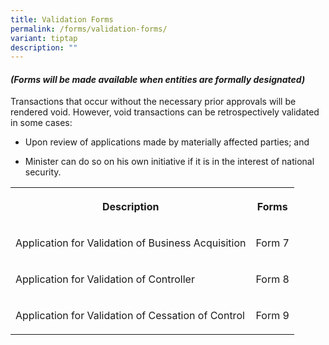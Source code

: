 ```yaml
---
title: Validation Forms
permalink: /forms/validation-forms/
variant: tiptap
description: ""
---
```

<h4><em>(Forms will be made available when entities are formally designated)</em></h4>
<p>Transactions that occur without the necessary prior approvals will be
rendered void. However, void transactions can be retrospectively validated
in some cases:</p>
<ul data-tight="true" class="tight">
<li>
<p>Upon review of applications made by materially affected parties; and</p>
</li>
<li>
<p>Minister can do so on his own initiative if it is in the interest of national
security.</p>
</li>
</ul>
<table>
<tbody>
<tr>
<th rowspan="1" colspan="1">
<p>Description</p>
</th>
<th rowspan="1" colspan="1">
<p>Forms</p>
</th>
</tr>
<tr>
<td rowspan="1" colspan="1">
<p>Application for Validation of Business Acquisition</p>
</td>
<td rowspan="1" colspan="1">
<p>Form 7</p>
</td>
</tr>
<tr>
<td rowspan="1" colspan="1">
<p>Application for Validation of Controller</p>
</td>
<td rowspan="1" colspan="1">
<p>Form 8</p>
</td>
</tr>
<tr>
<td rowspan="1" colspan="1">
<p>Application for Validation of Cessation of Control</p>
</td>
<td rowspan="1" colspan="1">
<p>Form 9</p>
</td>
</tr>
</tbody>
</table>
<p>
<br>
</p>
<p></p>
